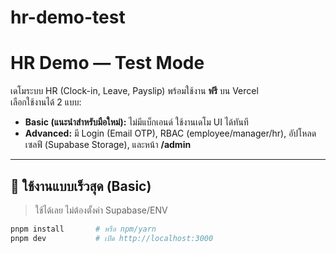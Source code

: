 # hr-demo-test
# HR Demo — Test Mode

เดโมระบบ HR (Clock-in, Leave, Payslip) พร้อมใช้งาน **ฟรี** บน Vercel  
เลือกใช้งานได้ 2 แบบ:
- **Basic (แนะนำสำหรับมือใหม่):** ไม่มีแบ็กเอนด์ ใช้งานเดโม UI ได้ทันที
- **Advanced:** มี Login (Email OTP), RBAC (employee/manager/hr), อัปโหลดเซลฟี (Supabase Storage), และหน้า **/admin**

---

## 🚀 ใช้งานแบบเร็วสุด (Basic)
> ใช้ได้เลย ไม่ต้องตั้งค่า Supabase/ENV

```bash
pnpm install       # หรือ npm/yarn
pnpm dev           # เปิด http://localhost:3000
